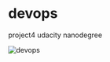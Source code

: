 # devops
 project4 udacity nanodegree

![devops](https://circleci.com/gh/ahmed-elnagar/devops.svg?style=svg)